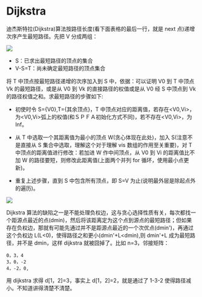 # Dijkstra

迪杰斯特拉(Dijkstra)算法按路径长度(看下面表格的最后一行，就是 next 点)递增次序产生最短路径。先把 V 分成两组：

![](http://images.cnitblog.com/blog/387014/201308/20161106-05038e80e99b4a13a4e61adecd29b055.png)

- S：已求出最短路径的顶点的集合
- V-S=T：尚未确定最短路径的顶点集合

将 T 中顶点按最短路径递增的次序加入到 S 中，依据：可以证明 V0 到 T 中顶点 Vk 的最短路径，或是从 V0 到 Vk 的直接路径的权值或是从 V0 经 S 中顶点到 Vk 的路径权值之和。求最短路径的步骤如下:

- 初使时令 S={V0},T={其余顶点}，T 中顶点对应的距离值，若存在<V0,Vi>，为<V0,Vi>弧上的权值(和ＳＰＦＡ初始化方式不同)，若不存在<V0,Vi>，为 Inf。

- 从 T 中选取一个其距离值为最小的顶点 W(贪心体现在此处)，加入 S(注意不是直接从 S 集合中选取，理解这个对于理解 vis 数组的作用至关重要)，对 T 中顶点的距离值进行修改：若加进 W 作中间顶点，从 V0 到 Vi 的距离值比不加 W 的路径要短，则修改此距离值(上面两个并列 for 循环，使用最小点更新)。
- 重复上述步骤，直到 S 中包含所有顶点，即 S=V 为止(说明最外层是除起点外的遍历)。

![](http://images.cnitblog.com/blog/387014/201308/20161132-811964bb8e3441d69274dc4d3c16fbdf.png)

Dijkstra 算法的缺陷之一是不能处理负权边，这与贪心选择性质有关，每次都找一个距源点最近的点(dmin)，然后将该距离定为这个点到源点的最短路径；但如果存在负权边，那就有可能先通过并不是距源点最近的一个次优点(dmin')，再通过这个负权边 L(L<0)，使得路径之和更小(dmin'+L<dmin),则 dmin'+L 成为最短路径，并不是 dmin，这样 dijkstra 就被囧掉了。比如 n=3，邻接矩阵：

```
0，3，4
3，0，-2
4，-2，0,
```

用 dijkstra 求得 d[1，2]=3，事实上 d[1，2]=2，就是通过了 1-3-2 使得路径减小。不知道讲得清楚不清楚。
